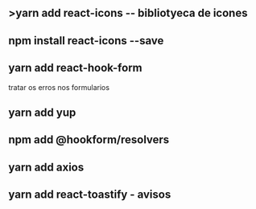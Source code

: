 ## 
## 
## 
## >yarn add react-icons     -- bibliotyeca de icones
## npm install react-icons --save
## 
## yarn add react-hook-form        
tratar os erros nos formularios  
## yarn add yup
## npm add @hookform/resolvers   

## yarn add axios
## 
## yarn add react-toastify    - avisos
## 
## 
## 
## 
## 
## 
## 
## 
## 
## 